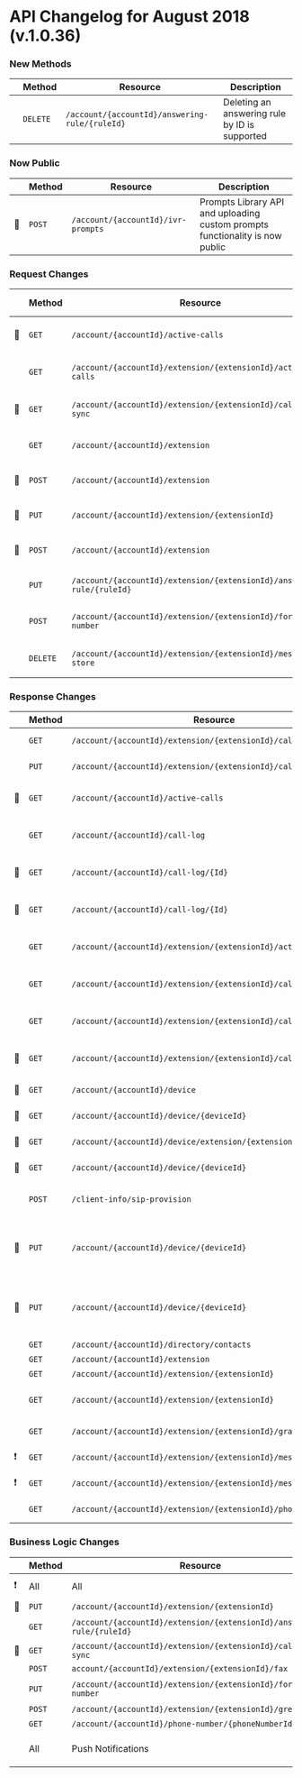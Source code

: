 # API Changelog for August 2018 (v.1.0.36)

### New Methods
|         |Method|Resource|Description|
|---------|------|--------|------------------|
|         |`DELETE` |`/account/{accountId}/answering-rule/{ruleId}`|Deleting an answering rule by ID is supported|

### Now Public
|         |Method|Resource|Description|
|---------|------|--------|------------------|
|&#x1F510;|`POST`|`/account/{accountId}/ivr-prompts`| Prompts Library API and uploading custom prompts functionality is now public|



### Request Changes
|         |Method|Resource|Change Description|
|---------|------|--------|------------------|
|&#x1F510;|`GET`|`/account/{accountId}/active-calls`|`view` query parameter supported|
|         |`GET`|`/account/{accountId}/extension/{extensionId}/active-calls`|`view` query parameter supported|
|&#x1F510;|`GET`|`/account/{accountId}/extension/{extensionId}/call-log-sync`|`view` query parameter supported|
|         |`GET`|`/account/{accountId}/extension`|`extensionNumber` query parameter supported|
|&#x1F510;|`POST`|`/account/{accountId}/extension`|`contact.jobTitle` parameter supported|
|&#x1F510;|`PUT`|`/account/{accountId}/extension/{extensionId}`|`contact.jobTitle` parameter supported|
|&#x1F510;|`POST`|`/account/{accountId}/extension`|`contact.jobTitle` parameter supported|
|         |`PUT`|`/account/{accountId}/extension/{extensionId}/answering-rule/{ruleId}`|`enabled` parameter supported|
|         |`POST`|`/account/{accountId}/extension/{extensionId}/forwarding-number`|`type` and `device` parameters supported|
|         |`DELETE`|`/account/{accountId}/extension/{extensionId}/message-store`|`type` query parameter supported|



### Response Changes
|         |Method|Resource|Change Description|
|---------|------|--------|------------------|
|         |`GET` |`/account/{accountId}/extension/{extensionId}/caller-id`|`Delegated` value supported for `byFeature.feature` attribute service feature|
|         |`PUT` |`/account/{accountId}/extension/{extensionId}/caller-id`|`Delegated` value supported for `byFeature.feature` attribute service feature|
|&#x1F510;|`GET` |`/account/{accountId}/active-calls`|`delegate` and `extension` attributes added; `MoveToConference` value supported for `legs.legType`attribute|
|         |`GET` |`/account/{accountId}/call-log`|`delegate` and `extension` attributes added; `MoveToConference` value supported for `legs.legType`attribute|
|&#x1F510;|`GET` |`/account/{accountId}/call-log/{Id}`|`delegate` and `extension` attributes added; `MoveToConference` value supported for `legs.legType`attribute|
|&#x1F510;|`GET` |`/account/{accountId}/call-log/{Id}`|`delegate` and `extension` attributes added; `MoveToConference` value supported for `legs.legType`attribute|
|         |`GET` |`/account/{accountId}/extension/{extensionId}/active-calls`|`delegate` and `extension` attributes added; `MoveToConference` value supported for `legs.legType` attribute|
|         |`GET` |`/account/{accountId}/extension/{extensionId}/call-log`|`delegate` and `extension` attributes added; `MoveToConference` value supported for `legs.legType` attribute|
|         |`GET` |`/account/{accountId}/extension/{extensionId}/call-log/{Id}`|`delegate` and `extension` attributes added; `MoveToConference` value supported for `legs.legType` attribute|
|&#x1F510;|`GET` |`/account/{accountId}/extension/{extensionId}/call-log-sync`|`delegate` and `extension` attributes added; `MoveToConference` value supported for `legs.legType` attribute|
|&#x1F510;|`GET` |`/account/{accountId}/device`|`stateId`, `stateIsoCode`, `stateName`, `countryId`, `countryIsoCode`, `countryName` attributes added|
|&#x1F510;|`GET` |`/account/{accountId}/device/{deviceId}`|`stateId`, `stateIsoCode`, `stateName`, `countryId`, `countryIsoCode`, `countryName` attributes added|
|&#x1F510;|`GET` |`/account/{accountId}/device/extension/{extensionId}/{deviceId}`|`stateId`, `stateIsoCode`, `stateName`, `countryId`, `countryIsoCode`, `countryName` attributes added|
|&#x1F510;|`GET` |`/account/{accountId}/device/{deviceId}`|`stateId`, `stateIsoCode`, `stateName`, `countryId`, `countryIsoCode`, `countryName` attributes added|
|         |`POST`|`/client-info/sip-provision`|`sipInfo.switchBackInterval`, `pollingInterval`, `sipErrorCodes` attributes added|
|&#x1F510;|`PUT` |`/account/{accountId}/device/{deviceId}`|`billingStatement.charges.freeServiceCredit`, `billingStatement.fees.freeServiceCredit`, `billingStatement.totalFreeServiceCredit`, `billingStatement.totalCharged` attributes added|
|&#x1F510;|`PUT` |`/account/{accountId}/device/{deviceId}`|`billingStatement.charges.freeServiceCredit`, `billingStatement.fees.freeServiceCredit`, `billingStatement.totalFreeServiceCredit`, `billingStatement.totalCharged` attributes added|
|         |`GET` |`/account/{accountId}/directory/contacts`|`records.jobTitle` attribute added|
|         |`GET` |`/account/{accountId}/extension`|`contact.jobTitle` attribute added|
|         |`GET` |`/account/{accountId}/extension/{extensionId}`|`contact.jobTitle` attribute added|
|         |`GET` |`/account/{accountId}/extension/{extensionId}`|`ConfigureDelegates` service feature added; `Archiver` service feature added; `DynamicConference` service feature added|
|         |`GET` |`/account/{accountId}/extension/{extensionId}/grant`|`callOnBehalfOf` and `callDelegation` attributes added|
|&#x2757; |`GET` |`/account/{accountId}/extension/{extensionId}/message-store`|`faxErrorCode` attribute possible values changed|
|&#x2757; |`GET` |`/account/{accountId}/extension/{extensionId}/message-sync`|`faxErrorCode` attribute possible values changed|
|         |`GET` |`/account/{accountId}/extension/{extensionId}/phone-number`|`Delegated` value supported for features attribute|


### Business Logic Changes
|         |Method|Resource|Change Description|
|---------|------|--------|------------------|
|&#x2757; | All  |All     |CMN-419 error code supported for requests to another extension resources|
|&#x1F510;|`PUT` |`/account/{accountId}/extension/{extensionId}`|EXT-262 error code supported for invalid home country|
|         |`GET` |`/account/{accountId}/extension/{extensionId}/answering-rule/{ruleId}`| Type of a forwarding number is now always returned when retrieving an answering rule by ID |
|&#x1F510;|`GET` |`/account/{accountId}/extension/{extensionId}/call-log-sync`| Both user and company numbers are now shown in BCA scenarios| 
|         |`POST`|`account/{accountId}/extension/{extensionId}/fax`|23 and 24 values supported for `coverIndex` parameter|
|         |`PUT` |`/account/{accountId}/extension/{extensionId}/forwarding-number`|Updating forwarding number attributes (`label`, `phoneNumber`, `callFlip`) depending on its type is supported|
|         |`POST`|`/account/{accountId}/extension/{extensionId}/greeting`|type = `Unavailable` supported for extension of `Limited` type|
|         |`GET` |`/account/{accountId}/phone-number/{phoneNumberId}`|Phone numbers with `ConferencingNumber` usageType supported|
|         | All  |Push Notifications|`conversation.id` attribute added to `/restapi/v1.0/account/{accountId}/extension/{extensionId}/message-store/instant?type=SMS` event payload|
